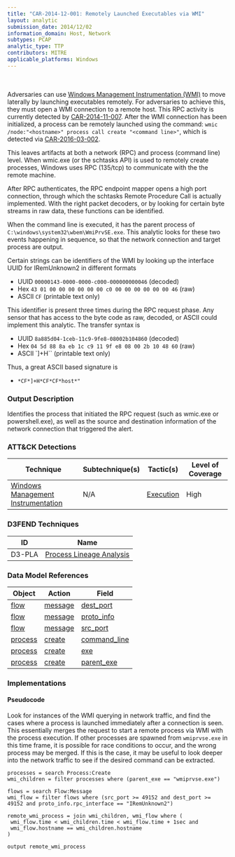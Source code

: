 ```yaml
---
title: "CAR-2014-12-001: Remotely Launched Executables via WMI"
layout: analytic
submission_date: 2014/12/02
information_domain: Host, Network
subtypes: PCAP
analytic_type: TTP
contributors: MITRE
applicable_platforms: Windows
---
```

<br><br>
Adversaries can use [Windows Management Instrumentation (WMI)](https://attack.mitre.org/techniques/T1047) to move laterally by launching executables remotely. For adversaries to achieve this, they must open a WMI connection to a remote host. This RPC activity is currently detected by [CAR-2014-11-007](../CAR-2014-11-007). After the WMI connection has been initialized, a process can be remotely launched using the command: `wmic /node:"<hostname>" process call create "<command line>"`, which is detected via [CAR-2016-03-002](../CAR-2016-03-002).

This leaves artifacts at both a network (RPC) and process (command line) level. When wmic.exe (or the schtasks API) is used to remotely create processes, Windows uses RPC (135/tcp) to communicate with the the remote machine.

After RPC authenticates, the RPC endpoint mapper opens a high port connection, through which the schtasks Remote Procedure Call is actually implemented. With the right packet decoders, or by looking for certain byte streams in raw data, these functions can be identified.

When the command line is executed, it has the parent process of `C:\windows\system32\wbem\WmiPrvSE.exe`. This analytic looks for these two events happening in sequence, so that the network connection and target process are output.

Certain strings can be identifiers of the WMI by looking up the interface UUID for IRemUnknown2 in different formats

-   UUID `00000143-0000-0000-c000-000000000046` (decoded)
-   Hex `43 01 00 00 00 00 00 00 c0 00 00 00 00 00 00 46` (raw)
-   ASCII `CF` (printable text only)

This identifier is present three times during the RPC request phase. Any sensor that has access to the byte code as raw, decoded, or ASCII could implement this analytic.
The transfer syntax is

-   UUID `8a885d04-1ceb-11c9-9fe8-08002b104860` (decoded)
-   Hex `04 5d 88 8a eb 1c c9 11 9f e8 08 00 2b 10 48 60` (raw)
-   ASCII \`]+H\`\` (printable text only)

Thus, a great ASCII based signature is

-   `*CF*]+H*CF*CF*host*"`

### Output Description

Identifies the process that initiated the RPC request (such as wmic.exe or powershell.exe), as well as the source and destination information of the network connection that triggered the alert.



### ATT&CK Detections

|Technique|Subtechnique(s)|Tactic(s)|Level of Coverage|
|---|---|---|---|
|[Windows Management Instrumentation](https://attack.mitre.org/techniques/T1047/)|N/A|[Execution](https://attack.mitre.org/tactics/TA0002/)|High|


### D3FEND Techniques

|ID|Name|
|---|---| 
|D3-PLA | [Process Lineage Analysis](https://d3fend.mitre.org/technique/d3f:ProcessLineageAnalysis)| 



### Data Model References

|Object|Action|Field|
|---|---|---|
|[flow](/data_model/flow) | [message](/data_model/flow#message) | [dest_port](/data_model/flow#dest_port) |
|[flow](/data_model/flow) | [message](/data_model/flow#message) | [proto_info](/data_model/flow#proto_info) |
|[flow](/data_model/flow) | [message](/data_model/flow#message) | [src_port](/data_model/flow#src_port) |
|[process](/data_model/process) | [create](/data_model/process#create) | [command_line](/data_model/process#command_line) |
|[process](/data_model/process) | [create](/data_model/process#create) | [exe](/data_model/process#exe) |
|[process](/data_model/process) | [create](/data_model/process#create) | [parent_exe](/data_model/process#parent_exe) |



### Implementations

#### Pseudocode

Look for instances of the WMI querying in network traffic, and find the cases where a process is launched immediately after a connection is seen. This essentially merges the request to start a remote process via WMI with the process execution. If other processes are spawned from `wmiprvse.exe` in this time frame, it is possible for race conditions to occur, and the wrong process may be merged. If this is the case, it may be useful to look deeper into the network traffic to see if the desired command can be extracted.


```
processes = search Process:Create
wmi_children = filter processes where (parent_exe == "wmiprvse.exe")

flows = search Flow:Message
wmi_flow = filter flows where (src_port >= 49152 and dest_port >= 49152 and proto_info.rpc_interface == "IRemUnknown2")

remote_wmi_process = join wmi_children, wmi_flow where (
 wmi_flow.time < wmi_children.time < wmi_flow.time + 1sec and
 wmi_flow.hostname == wmi_children.hostname
)

output remote_wmi_process

```




